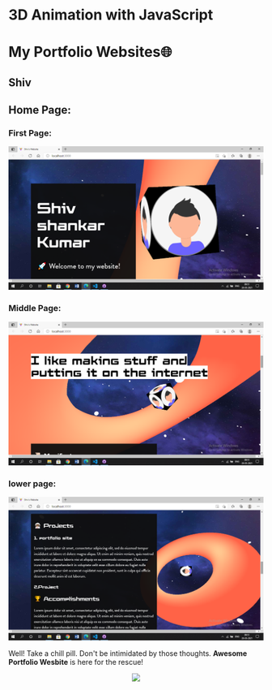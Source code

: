 # 3D Animation with JavaScript

# My Portfolio Websites🌐

## Shiv

## Home Page:




### First Page:
<p align="center"><img src="./img/1.png"></p>

### Middle Page:
<p align="center"><img src="./img/2.png"></p>

### lower page:
<p align="center"><img src="./img/3.png"></p>



Well! Take a chill pill. Don't be intimidated by those thoughts. __Awesome Portfolio Wesbite__ is here for the rescue!
<p align="center"><img src="https://media.giphy.com/media/T08JhumnpKAI8/giphy.gif" width = 40%></p>